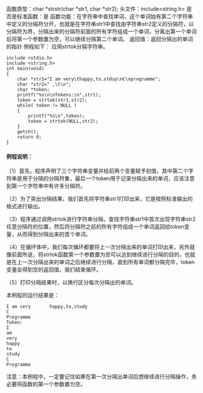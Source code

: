 函数原型：char *strstr(char *str1, char *str2);
头文件：include<string.h>
是否是标准函数：是
函数功能：在字符串中查找单词，这个单词始有第二个字符串中定义的分隔符分开，也就是在字符串str1中查找由字符串str2定义的分隔符，以分隔符为界，分隔出来的分隔符前面的所有字符组成一个单词，分离出第一个单词后将第一个参数置为空，可以继续分隔第二个单词。
返回值：返回分隔出的单词的指针
例程如下： 应用strtok分隔字符串。
```  
include <stdio.h>
include <string.h>
int main(void)
{
    char *str1="I am very\thappy,to,stduy\nC\nprogramme";
    char *str2=" ,\t\n";
    char *token;
    printf("%s\n\nTokens:\n",str1);
    token = strtok(str1,str2);
    while( token != NULL )
    {
        printf("%s\n",token);
        token = strtok(NULL,str2);
    }
    getch();
    return 0;
}
```

#### 例程说明：
（1）首先，程序声明了三个字符串变量并给前两个变量赋予初值，其中第二个字符串是用于分隔的分隔符集，最后一个token用于记录分隔出来的单词，应该注意到第一个字符串中有许多分隔符。

（2）为了突出分隔结果，我们首先将字符串str1打印出来，它是按照标准输出的格式进行输出。

（3）程序通过调用strtok进行字符串分隔，查找字符串str1中首次出现字符串str2任意分隔符的位置，然后将分隔符之前的所有字符组成一个单词返回给token变量，从而得到分隔出来的首个单词。

（4）在循环体中，我们每次循环都要将上一次分隔出来的单词打印出来，另外就像前面所说，将strtok函数第一个参数置为空可以达到继续进行分隔的目的，也就是在上一次分隔出来的单词之后继续进行分隔，直到所有单词都分隔完毕，token变量会得到空的返回值，我们结束循环。

（5）打印分隔结果时，以换行区分每次分隔出的单词。

本例程的运行结果是：
```  
I am very		happy,to,study
C
Programme
Token:
I
am
very
happy
to
study
C
Programme
```

注意：本例程中，一定要记住如果在第一次分隔出单词后想继续进行分隔操作，务必要将函数的第一个参数置为空。

